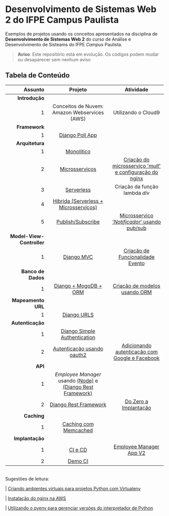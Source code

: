 # Desenvolvimento de Sistemas Web 2 do IFPE Campus Paulista

Exemplos de projetos usando os conceitos apresentados na disciplina de **Desenvolvimento de Sistemas Web 2** do curso de Análise e Desenvolvimento de Sisteams do IFPE _Campus_ Paulista.


> **Aviso**: Este repositório está em evolução. 
> Os códigos podem mudar ou desaparecer sem nenhum aviso
> 

## Tabela de Conteúdo

Assunto| Projeto | Atividade
---:|:---:|:---:
**Introdução** | | 
1 | Conceitos de Nuvem: Amazon Webservices (AWS) |  Utilizando o Cloud9 | 
**Framework**|   |
1 | [Django Poll App](https://github.com/rodrigoclira/devweb2/tree/main/framework) |  
**Arquitetura**|   |
1 | [Monolítico](https://github.com/rodrigoclira/devweb2/tree/main/arquitetura/monolitico) | 
2 | [Microsserviços](https://github.com/rodrigoclira/devweb2/tree/main/arquitetura/microsservicos) | [Criação do microsserviço '*mult*' e configuração do nginx](https://github.com/rodrigoclira/devweb2/tree/main/arquitetura/microsservicos#atividade)
3 | [Serverless](https://github.com/rodrigoclira/devweb2/tree/main/arquitetura/serverless) | Criação da função lambda *div* 
4 | [Híbrida (Serverless + Microsserviços)](https://github.com/rodrigoclira/devweb2/tree/main/arquitetura/hibrida) | 
5 | [Publish/Subscribe](https://github.com/rodrigoclira/devweb2/tree/main/arquitetura/pub-sub) | [Microsserviço '_Notificador_' usando pub/sub](https://github.com/rodrigoclira/devweb2/tree/main/arquitetura/pub-sub#atividade)
**Model-View-Controller**|
1 | [Django MVC](https://github.com/rodrigoclira/devweb2/tree/main/mvc) | [Criação de Funcionalidade Evento](https://github.com/rodrigoclira/devweb2/blob/main/mvc/ATIVIDADE.md)
**Banco de Dados**|
1 | [Django + MogoDB + ORM](https://github.com/rodrigoclira/devweb2/tree/main/database) |  [Criação de modelos usando ORM](https://github.com/rodrigoclira/devweb2/tree/main/database#atividade)
**Mapeamento URL**|
1 | [Django URLS](https://github.com/rodrigoclira/devweb2/tree/main/mapeamento-url) |
**Autenticação**|
1 | [Django Simple Authentication](https://github.com/rodrigoclira/devweb2/tree/main/autenticacao) |
2 | [Autenticação usando oauth2](https://github.com/rodrigoclira/devweb2/tree/main/autenticacao-social) | [Adicionando autenticação com Google e Facebook](https://github.com/rodrigoclira/crud-biblioteca/blob/main/README.md#atividade)
**API**|
1 | *Employee Manager* usando [(Node)](https://github.com/rodrigoclira/employee-manager-app-node-v1) e [(Django Rest Framework)](https://github.com/rodrigoclira/employee-manager-app-v1) | 
2 | [Django Rest Framework](https://github.com/rodrigoclira/devweb2/tree/main/api) | [Do Zero a Implantação](https://github.com/rodrigoclira/devweb2/blob/main/api/Atividade.md)
**Caching**|
1 | [Caching com Memcached](https://github.com/rodrigoclira/devweb2/tree/main/caching) | 
**Implantação**|
1 | [CI e CD](https://github.com/rodrigoclira/devweb2/tree/main/ci-cd) | [Employee Manager App V2](https://github.com/rodrigoclira/employee-manager-app-v2)
2 | [Demo CI](https://github.com/rodrigoclira/demo-ci) |

<!-- **Arquiteturas Modernas**| -->
<!-- 1 | [Arquiteturas Modernas]() -->


<br>
Sugestões de leitura:

| [Criando ambientes virtuais para projetos Python com Virtualenv](https://www.treinaweb.com.br/blog/criando-ambientes-virtuais-para-projetos-python-com-o-virtualenv/)

| [Instalação do nginx na AWS](https://comtechies.com/how-to-install-and-configure-nginx-on-amazon-ec2-rhel-and-ubuntu-instances/)

| [Utilizando o pyenv para gerenciar versões do interpretador de Python](https://blog.accurate.com.br/tutorial-pyenv/)

